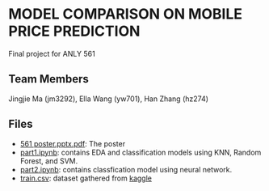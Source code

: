 # MODEL COMPARISON ON MOBILE PRICE PREDICTION

Final project for ANLY 561

## Team Members

Jingjie Ma (jm3292), Ella Wang (yw701), Han Zhang (hz274)

## Files

* [561 poster.pptx.pdf](https://github.com/evelynnmeow/MobilePhonePriceClassification/blob/main/561%20poster.pptx.pdf): The poster 
* [part1.ipynb](https://github.com/evelynnmeow/MobilePhonePriceClassification/blob/main/part1.ipynb): contains EDA and classification models using KNN, Random Forest, and SVM.
* [part2.ipynb](https://github.com/evelynnmeow/MobilePhonePriceClassification/blob/main/part1.ipynb): contains classfication model using neural network.
* [train.csv](https://github.com/evelynnmeow/MobilePhonePriceClassification/blob/main/train.csv): dataset gathered from [kaggle](https://www.kaggle.com/iabhishekofficial/mobile-price-classification)
